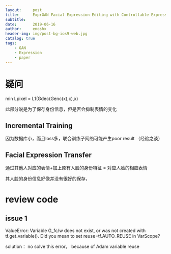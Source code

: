 ```yaml
---
layout:     post
title:      ExprGAN Facial Expression Editing with Controllable Expression Intensity
subtitle:   
date:       2019-06-16
author:     enoshx
header-img: img/post-bg-ios9-web.jpg
catalog: true
tags:
    - GAN
    - Expression
    - paper
---
```


# 疑问
min Lpixel = L1(Gdec(Genc(x),c),x)

此部分说是为了保存身份信息，但是否会抑制表情的变化

## Incremental Training
因为数据库小，而且loss多，联合训练子网络可能产生poor result （经验之谈）

## Facial Expression Transfer
通过其他人对应的表情+加上原有人脸的身份特征 = 对应人脸的相应表情

其人脸的身份信息好像并没有很好的保存，


# review code
## issue 1
ValueError: Variable G_fc/w does not exist, or was not created with tf.get_variable(). Did you mean to set reuse=tf.AUTO_REUSE in VarScope?

solution： no solve this error。 because of Adam variable reuse 
